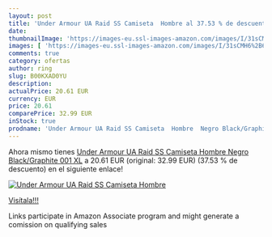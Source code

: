 ```yaml
---
layout: post
title: 'Under Armour UA Raid SS Camiseta  Hombre al 37.53 % de descuento'
date: 
thumbnailImage: 'https://images-eu.ssl-images-amazon.com/images/I/31sCMH6%2B6QL._SL200_.jpg'
images: [ 'https://images-eu.ssl-images-amazon.com/images/I/31sCMH6%2B6QL._SL200_.jpg' ]
comments: true
category: ofertas
author: ring
slug: B00KXAD0YU
description:
actualPrice: 20.61 EUR
currency: EUR
price: 20.61
comparePrice: 32.99 EUR
inStock: true
prodname: 'Under Armour UA Raid SS Camiseta  Hombre  Negro Black/Graphite 001  XL'
---
```


Ahora mismo tienes [Under Armour UA Raid SS Camiseta  Hombre  Negro Black/Graphite 001  XL](https://www.amazon.es/dp/B00KXAD0YU/?tag=tolees-21) a 20.61 EUR (original: 32.99 EUR) (37.53 %  de descuento) en el siguiente enlace!

[![Under Armour UA Raid SS Camiseta  Hombre](https://images-eu.ssl-images-amazon.com/images/I/31sCMH6%2B6QL._SL200_.jpg)](https://www.amazon.es/dp/B00KXAD0YU/?tag=tolees-21)

[Visítala!!!](https://www.amazon.es/dp/B00KXAD0YU/?tag=tolees-21)

Links participate in Amazon Associate program and might generate a comission on qualifying sales
